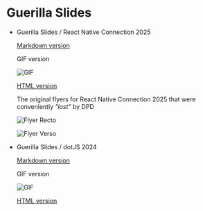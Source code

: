 # Guerilla Slides

* Guerilla Slides / React Native Connection 2025

  [Markdown version](https://github.com/mmomtchev/guerilla-slides/blob/main/guerilla-slides-2024-dotjs.md)
  
  GIF version

  ![GIF](https://mmomtchev.github.io/guerilla-slides/guerilla-slides-2025-react-native-connection.gif)

  [HTML version](https://mmomtchev.github.io/guerilla-slides/guerilla-slides-2025-react-native-connection/)

  The original flyers for React Native Connection 2025 that were conveniently *"lost"* by DPD

  ![Flyer Recto](https://mmomtchev.github.io/guerilla-slides/ReactNativeConnection-2025-recto.png)

  ![Flyer Verso](https://mmomtchev.github.io/guerilla-slides/ReactNativeConnection-2025-verso.png)

* Guerilla Slides / dotJS 2024

  [Markdown version](https://github.com/mmomtchev/guerilla-slides/blob/main/guerilla-slides-react-native-connection-2025.md)
  
  GIF version

  ![GIF](https://mmomtchev.github.io/guerilla-slides/guerilla-slides-2024-dotjs.gif)

  [HTML version](https://mmomtchev.github.io/guerilla-slides/guerilla-slides-2024-dotjs/)
